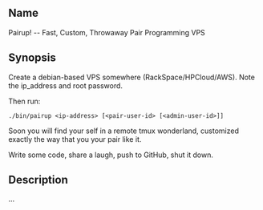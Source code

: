 ## Name

Pairup! -- Fast, Custom, Throwaway Pair Programming VPS

## Synopsis

Create a debian-based VPS somewhere (RackSpace/HPCloud/AWS). Note the
ip_address and root password.

Then run:

    ./bin/pairup <ip-address> [<pair-user-id> [<admin-user-id>]]

Soon you will find your self in a remote tmux wonderland, customized exactly
the way that you your pair like it.

Write some code, share a laugh, push to GitHub, shut it down.

## Description

…
